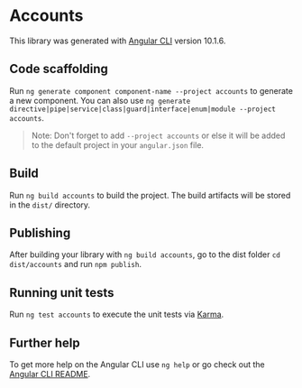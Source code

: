 # Accounts

This library was generated with [Angular CLI](https://github.com/angular/angular-cli) version 10.1.6.

## Code scaffolding

Run `ng generate component component-name --project accounts` to generate a new component. You can also use `ng generate directive|pipe|service|class|guard|interface|enum|module --project accounts`.
> Note: Don't forget to add `--project accounts` or else it will be added to the default project in your `angular.json` file. 

## Build

Run `ng build accounts` to build the project. The build artifacts will be stored in the `dist/` directory.

## Publishing

After building your library with `ng build accounts`, go to the dist folder `cd dist/accounts` and run `npm publish`.

## Running unit tests

Run `ng test accounts` to execute the unit tests via [Karma](https://karma-runner.github.io).

## Further help

To get more help on the Angular CLI use `ng help` or go check out the [Angular CLI README](https://github.com/angular/angular-cli/blob/master/README.md).
